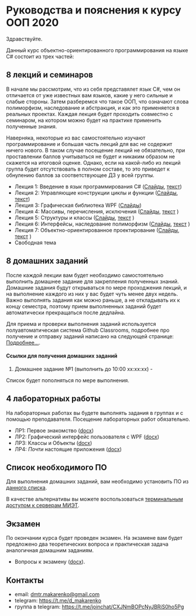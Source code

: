Руководства и пояснения к курсу ООП 2020
========================================

Здравствуйте.

Данный курс объектно-ориентированного программирования на языке C# состоит из трех частей:

8 лекций и семинаров
--------------------
 В начале мы рассмотрим, что из себя представялет язык C#, чем он отличается от уже известных вам языков, какие у него сильные и слабые стороны. Затем разберемся
 что такое ООП, что означают слова полиморфизм, наследование и абстракция, и как это применяется в реальных проектах.
Каждая лекция будет проходить совместно с семинаром, на котором можно будет на практике применить полученные знания.

Наверняка, некоторые из вас самостоятельно изучают программирование и большая часть лекций для вас не содержит ничего нового. В таком случае посещение лекций не обязательно, при проставлении баллов учитываться не будет и никаким образом не скажется на итоговой оценке. Однако, если на какой-либо из лекций группа будет отсутствовать в полном составе, то это приведет к обнулению баллов за соответствующее ДЗ у всей группы.

* Лекция 1: Введение в язык программирования C# ([Слайды](lectures/lecture1.pdf), [текст](lectures/lecture1.docx))
* Лекция 2: Управляющие конструкции циклы и функции ([Слайды](lectures/lecture2.pdf), [текст](lectures/lecture2.docx))
* Лекция 3: Графическая библиотека WPF ([Слайды](lectures/lecture3.pdf))
* Лекция 4: Массивы, перечисления, исключения ([Слайды](lectures/lecture4.pdf), [текст](lectures/lecture4.docx) )
* Лекция 5: Структуры и классы ([Слайды](lectures/lecture5.pdf), [текст](lectures/lecture5.docx) )
* Лекция 6: Интерфейсы, наследование полиморфизм ([Слайды](lectures/lecture6.pdf), [текст](lectures/lecture6.docx) )
* Лекция 7: Объектно-ориентированное проектирование ([Слайды](lectures/lecture7.pdf), [текст](lectures/lecture7.docx) )
* Свободная тема


8 домашних заданий
-------------------------------------
После каждой лекции вам будет необходимо самостоятельно выполнить домашнее задание для закрепления полученных знаний. Домашние задания будут открываться по мере проходжения лекций, и на выполнение каждого из них у вас будет чуть менее двух недель. Важно выполнять задания как можно раньше, а не откладывать их к концу семестра, поэтому прием выполненных заданий будет автоматически прекращаться после дедлайна.

Для приема и проверки выполнения заданий используется полуавтоматическая система Github Classrooms, подробнее про получение и отправку заданий написано на следующей странице:  [Подробнее...](using%20GitHub%20and%20home%20assignments.md).

#### Ссылки для получения домашних заданий

1. Домашнее задание №1 (выполнить до 10:00 хх:хх:хх) - 

Список будет пополняться по мере выполнения.

4 лабораторных работы
-------------------

На лабораторных работах вы будете выполнять задания в группах и с помощью преподавателя. Посещение лабораторных работ обязательно.

* ЛР1: Первое знакомство ([docx](labs/lab1.docx))
* ЛР2: Графический интерфейс пользователя с WPF ([docx](labs/lab2.docx))
* ЛР3: Классы и Объекты ([docx](labs/lab3.docx))
* ЛР4: *Почти* настоящие приложения ([docx](labs/lab4.docx))


Список необходимого ПО
----------------------

Для выполнения домашних заданий, вам необходимо установить ПО из [данного списка](software.md).

В качестве альтернативы вы можете воспользоваться [терминальным доступом к серверам МИЭТ](remote%20desktop.md).


Экзамен
-------
По окончании курса будет проведен экзамен. На экзамене вам будет предложено два теоретических вопроса и практическая задача аналогичная домашним заданиям.

* Вопросы к экзамену ([docx](Вопросы%20к%20экзамену.docx)).


Контакты
--------

* email: dmtr.makarenko@gmail.com
* telegram: https://t.me/d_makarenko
* группа в telegram: https://t.me/joinchat/CXJNmBOPcNyJBRiS0ho5Pg

